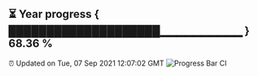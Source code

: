 ⏳ Year progress { ████████████████████▁▁▁▁▁▁▁▁▁▁ } 68.36 %
---
⏰ Updated on Tue, 07 Sep 2021 12:07:02 GMT
![Progress Bar CI](https://github.com/liununu/liununu/workflows/Progress%20Bar%20CI/badge.svg)
